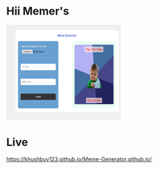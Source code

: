 # Hii Memer's

<img src="./img/logo.png" height="250px" width="300px">

# Live
https://khushbuy123.github.io/Meme-Generator.github.io/
